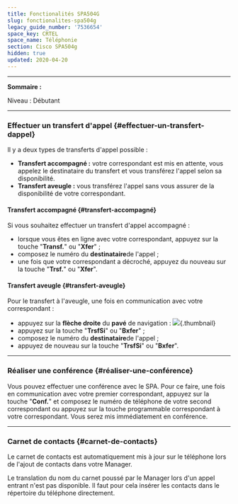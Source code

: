 ```yaml
---
title: Fonctionalités SPA504G
slug: fonctionalites-spa504g
legacy_guide_number: '7536654'
space_key: CRTEL
space_name: Téléphonie
section: Cisco SPA504g
hidden: true
updated: 2020-04-20
---
```


------------------------------------------------------------------------

**Sommaire :**

Niveau : Débutant

------------------------------------------------------------------------

### Effectuer un transfert d'appel {#effectuer-un-transfert-dappel}

Il y a deux types de transferts d'appel possible :

-   **Transfert accompagné :** votre correspondant est mis en attente, vous appelez le destinataire du transfert et vous transférez l'appel selon sa disponibilité.
-   **Transfert aveugle :** vous transférez l'appel sans vous assurer de la disponibilité de votre correspondant.

#### Transfert accompagné {#transfert-accompagné}

Si vous souhaitez effectuer un transfert d'appel accompagné :

-   lorsque vous êtes en ligne avec votre correspondant, appuyez sur la touche "**Transf.**" ou "**Xfer**" ;
-   composez le numéro du **destinataire**de l'appel ;
-   une fois que votre correspondant a décroché, appuyez du nouveau sur la touche "**Trsf.**" ou "**Xfer**".

#### Transfert aveugle {#transfert-aveugle}

Pour le transfert à l'aveugle, une fois en communication avec votre correspondant :

-   appuyez sur la **flèche droite** du **pavé** de navigation : ![](images/SPABoutonrond.png){.thumbnail}
-   appuyez sur la touche "**TrsfSi**" ou "**Bxfer**" ;
-   composez le numéro du **destinataire**de l'appel ;
-   appuyez de nouveau sur la touche "**TrsfSi**" ou "**Bxfer**".

------------------------------------------------------------------------

### Réaliser une conférence {#réaliser-une-conférence}

Vous pouvez effectuer une conférence avec le SPA. Pour ce faire, une fois en communication avec votre premier correspondant, appuyez sur la touche "**Conf.**" et composez le numéro de téléphone de votre second correspondant ou appuyez sur la touche programmable correspondant à votre correspondant. Vous serez mis immédiatement en conférence.

------------------------------------------------------------------------

### Carnet de contacts {#carnet-de-contacts}

Le carnet de contacts est automatiquement mis à jour sur le téléphone lors de l'ajout de contacts dans votre Manager.

Le translation du nom du carnet poussé par le Manager lors d'un appel entrant n'est pas disponible. Il faut pour cela insérer les contacts dans le répertoire du téléphone directement.



